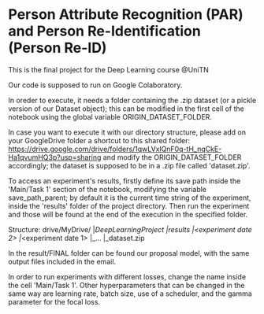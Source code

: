 # Person Attribute Recognition (PAR) and Person Re-Identification (Person Re-ID)

This is the final project for the Deep Learning course @UniTN

Our code is supposed to run on Google Colaboratory.

In oreder to execute, it needs a folder containing the .zip dataset (or a pickle version of our Dataset object); this
can be modified in the first cell of the notebook using the global variable ORIGIN_DATASET_FOLDER.

In case you want to execute it with our directory structure, please add on your GoogleDrive folder a shortcut to this shared folder:
	https://drive.google.com/drive/folders/1qwLVxlQnF0q-tH_nqCkE-Ha1qvumHQ3p?usp=sharing
and modify the ORIGIN_DATASET_FOLDER accordingly; the dataset is supposed to be in a .zip file called 'dataset.zip'.

To access an experiment's results, firstly define its save path inside the 'Main/Task 1' section of the notebook, 
modifying the variable save_path_parent; by default it is the current time string of the experiment, inside the 'results' folder
of the project directory. Then run the experiment and those will be found at the end of the execution in the specified folder.

Structure:
drive/MyDrive/
	|_DeepLearningProject
		|_results
			|_<experiment date 2>
			|_<experiment date 1>
			|_...
		|_dataset.zip

In the result/FINAL folder can be found our proposal model, with the same output files included in the email.

In order to run experiments with different losses, change the name inside the cell 'Main/Task 1'. Other hyperparameters that can be changed in the 
same way are learning rate, batch size, use of a scheduler, and the gamma parameter for the focal loss.

